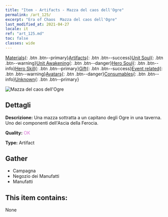 ```yaml
---
title: "Item - Artifacts - Mazza del caos dell'Ogre"
permalink: /art_125/
excerpt: "Era of Chaos  Mazza del caos dell'Ogre"
last_modified_at: 2021-04-27
locale: it
ref: "art_125.md"
toc: false
classes: wide
---
```

 [Materials](/ItemsIT/){: .btn .btn--primary}[Artifacts](/ItemsIT/Artifacts/){: .btn .btn--success}[Unit Soul](/ItemsIT/UnitSoul/){: .btn .btn--warning}[Unit Awakening](/ItemsIT/UnitAwakening/){: .btn .btn--danger}[Hero Soul](/ItemsIT/HeroSoul/){: .btn .btn--info}[Hero Skill](/ItemsIT/HeroSkill/){: .btn .btn--primary}[Gift](/ItemsIT/Gift/){: .btn .btn--success}[Event related](/ItemsIT/Events/){: .btn .btn--warning}[Avatars](/ItemsIT/Avatars/){: .btn .btn--danger}[Consumables](/ItemsIT/Consumables/){: .btn .btn--info}[Unknown](/ItemsIT/Unknown/){: .btn .btn--primary}

 ![Mazza del caos dell'Ogre](/images/t/artifact_40311.png)

## Dettagli
 **Descrizione:** Una mazza sottratta a un capitano degli Ogre in una taverna. Uno dei componenti dell'Ascia della Ferocia.

 **Quality:** <span style="color: #DA70D6">OK</span>

 **Type:** Artifact

## Gather

*    Campagna 
*    Negozio dei Manufatti 
*    Manufatti 

## This item contains:

  None

